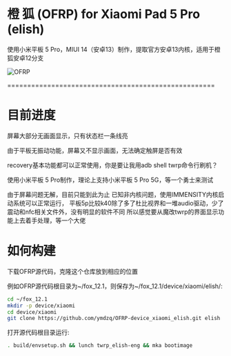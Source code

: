 # 橙 狐 (OFRP) for Xiaomi Pad 5 Pro (elish)
使用小米平板 5 Pro，MIUI 14（安卓13）制作，提取官方安卓13内核，适用于橙狐安卓12分支

![OFRP](https://image.ibb.co/cTMWux/logo.jpg "OFRP")

====================================================

# 目前进度

屏幕大部分无画面显示，只有状态栏一条线亮

由于平板无振动功能，屏幕又不显示画面，无法确定触屏是否有效

recovery基本功能都可以正常使用，你是要让我用adb shell twrp命令行刷机？

使用小米平板 5 Pro制作，理论上支持小米平板 5 Pro 5G，等一个勇士来测试

由于屏幕问题无解，目前只能到此为止
已知非内核问题，使用IMMENSITY内核启动系统可以正常运行，
平板5p比较k40除了多了杜比视界和一堆audio驱动，少了震动和nfc相关文件外，没有明显的软件不同
所以感觉要从魔改twrp的界面显示功能上去着手处理，等一个大佬

# 如何构建
下载OFRP源代码，克隆这个仓库放到相应的位置

例如OFRP源代码根目录为~/fox_12.1，则保存为~/fox_12.1/device/xiaomi/elish/:

```bash
cd ~/fox_12.1
mkdir -p device/xiaomi
cd device/xiaomi
git clone https://github.com/ymdzq/OFRP-device_xiaomi_elish.git elish
```

打开源代码根目录运行:

```bash
. build/envsetup.sh && lunch twrp_elish-eng && mka bootimage
```
